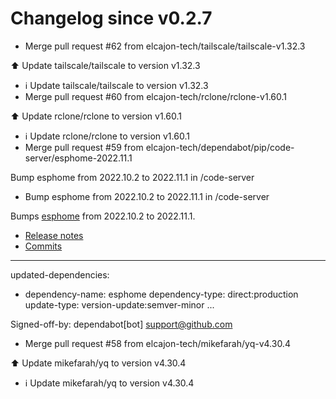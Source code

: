 # Changelog since v0.2.7
- Merge pull request #62 from elcajon-tech/tailscale/tailscale-v1.32.3

⬆️ Update tailscale/tailscale to version v1.32.3 
- ℹ️ Update tailscale/tailscale to version v1.32.3 
- Merge pull request #60 from elcajon-tech/rclone/rclone-v1.60.1

⬆️ Update rclone/rclone to version v1.60.1 
- ℹ️ Update rclone/rclone to version v1.60.1 
- Merge pull request #59 from elcajon-tech/dependabot/pip/code-server/esphome-2022.11.1

Bump esphome from 2022.10.2 to 2022.11.1 in /code-server 
- Bump esphome from 2022.10.2 to 2022.11.1 in /code-server

Bumps [esphome](https://github.com/esphome/esphome) from 2022.10.2 to 2022.11.1.
- [Release notes](https://github.com/esphome/esphome/releases)
- [Commits](https://github.com/esphome/esphome/compare/2022.10.2...2022.11.1)

---
updated-dependencies:
- dependency-name: esphome
  dependency-type: direct:production
  update-type: version-update:semver-minor
...

Signed-off-by: dependabot[bot] <support@github.com> 
- Merge pull request #58 from elcajon-tech/mikefarah/yq-v4.30.4

⬆️ Update mikefarah/yq to version v4.30.4 
- ℹ️ Update mikefarah/yq to version v4.30.4 
